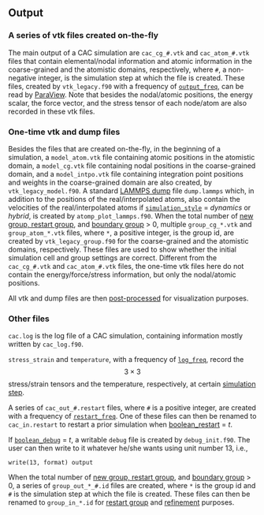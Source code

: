 ## Output

### A series of vtk files created on-the-fly

The main output of a CAC simulation are `cac_cg_#.vtk` and `cac_atom_#.vtk` files that contain elemental/nodal information and atomic information in the coarse-grained and the atomistic domains, respectively, where `#`, a non-negative integer, is the simulation step at which the file is created. These files, created by `vtk_legacy.f90` with a frequency of [`output_freq`](../chapter5/dump.md), can be read by [ParaView](../chapter6/paraview.md). Note that besides the nodal/atomic positions, the energy scalar, the force vector, and the stress tensor of each node/atom are also recorded in these vtk files.

### One-time vtk and dump files 

Besides the files that are created on-the-fly, in the beginning of a simulation, a `model_atom.vtk` file containing atomic positions in the atomistic domain, a `model_cg.vtk` file containing nodal positions in the coarse-grained domain, and a `model_intpo.vtk` file containing integration point positions and weights in the coarse-grained domain are also created, by `vtk_legacy_model.f90`. A standard [LAMMPS dump](http://lammps.sandia.gov/doc/dump.html) file `dump.lammps` which, in addition to the positions of the real/interpolated atoms, also contain the velocities of the real/interpolated atoms if [`simulation_style`](../chapter5/simulator.md) = _dynamics_ or _hybrid_, is created by `atomp_plot_lammps.f90`. When the total number of [new group, restart group](../chapter5/group_num.md), and [boundary group](../chapter5/bd_group.md) > 0, multiple `group_cg_*.vtk` and `group_atom_*.vtk` files, where `*`, a positive integer, is the group id, are created by `vtk_legacy_group.f90` for the coarse-grained and the atomistic domains, respectively. These files are used to show whether the initial simulation cell and group settings are correct. Different from the `cac_cg_#.vtk` and `cac_atom_#.vtk` files, the one-time vtk files here do not contain the energy/force/stress information, but only the nodal/atomic positions.

All vtk and dump files are then [post-processed](../chapter6/README.md) for visualization purposes.

### Other files

`cac.log` is the log file of a CAC simulation, containing information mostly written by `cac_log.f90`.

`stress_strain` and `temperature`, with a frequency of [`log_freq`](../chapter5/dump.md), record the $$3\times 3$$ stress/strain tensors and the temperature, respectively, at certain [simulation step](../chapter5/run.md).

A series of `cac_out_#.restart` files, where `#` is a positive integer, are created with a frequency of [`restart_freq`](../chapter5/dump.md). One of these files can then be renamed to `cac_in.restart` to restart a prior simulation when [boolean_restart](../chapter5/restart.md) = _t_.

If [`boolean_debug`](../chapter5/debug.md) = _t_, a writable `debug` file is created by `debug_init.f90`. The user can then write to it whatever he/she wants using unit number 13, i.e.,

	write(13, format) output

When the total number of [new group, restart group](../chapter5/group_num.md), and [boundary group](../chapter5/bd_group.md) > 0, a series of `group_out_*_#.id` files are created, where `*` is the group id and `#` is the simulation step at which the file is created. These files can then be renamed to `group_in_*.id` for [restart group](../chapter5/group.md) and [refinement](../chapter5/refine.md) purposes.